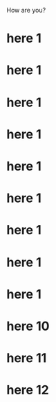 
How are you?


# here 1
# here 1
# here 1
# here 1
# here 1
# here 1
# here 1
# here 1
# here 1

# here 10
# here 11
# here 12
